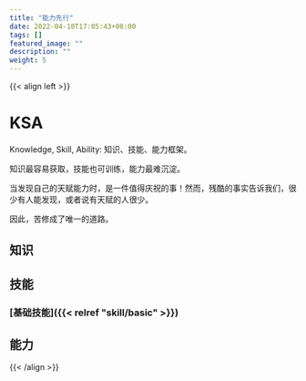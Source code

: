 ```yaml
---
title: "能力先行"
date: 2022-04-10T17:05:43+08:00
tags: []
featured_image: ""
description: ""
weight: 5
---
```


{{< align left >}}

# KSA

Knowledge, Skill, Ability: 知识、技能、能力框架。

知识最容易获取，技能也可训练，能力最难沉淀。

当发现自己的天赋能力时，是一件值得庆祝的事！然而，残酷的事实告诉我们，很少有人能发现，或者说有天赋的人很少。

因此，苦修成了唯一的道路。

## 知识



## 技能

### [基础技能]({{< relref "skill/basic" >}})


## 能力



{{< /align >}}

